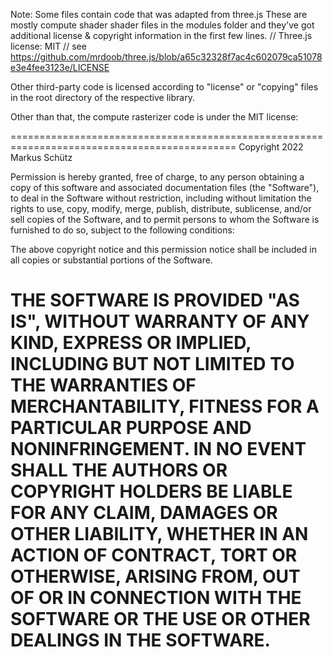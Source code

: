 
Note: Some files contain code that was adapted from three.js 
These are mostly compute shader shader files in the modules folder and they've got additional license & copyright information in the first few lines.
// Three.js license: MIT
// see https://github.com/mrdoob/three.js/blob/a65c32328f7ac4c602079ca51078e3e4fee3123e/LICENSE

Other third-party code is licensed according to "license" or "copying" files in the root directory of the respective library.

Other than that, the compute rasterizer code is under the MIT license:

=============================================================================================
Copyright 2022 Markus Schütz

Permission is hereby granted, free of charge, to any person obtaining a copy of this software and associated documentation files (the "Software"), to deal in the Software without restriction, including without limitation the rights to use, copy, modify, merge, publish, distribute, sublicense, and/or sell copies of the Software, and to permit persons to whom the Software is furnished to do so, subject to the following conditions:

The above copyright notice and this permission notice shall be included in all copies or substantial portions of the Software.

THE SOFTWARE IS PROVIDED "AS IS", WITHOUT WARRANTY OF ANY KIND, EXPRESS OR IMPLIED, INCLUDING BUT NOT LIMITED TO THE WARRANTIES OF MERCHANTABILITY, FITNESS FOR A PARTICULAR PURPOSE AND NONINFRINGEMENT. IN NO EVENT SHALL THE AUTHORS OR COPYRIGHT HOLDERS BE LIABLE FOR ANY CLAIM, DAMAGES OR OTHER LIABILITY, WHETHER IN AN ACTION OF CONTRACT, TORT OR OTHERWISE, ARISING FROM, OUT OF OR IN CONNECTION WITH THE SOFTWARE OR THE USE OR OTHER DEALINGS IN THE SOFTWARE.
=============================================================================================
